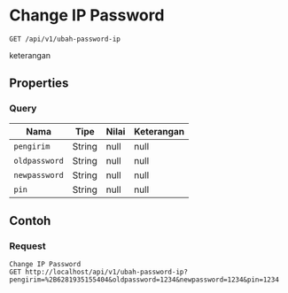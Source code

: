 # Change IP Password
```http
GET /api/v1/ubah-password-ip
```
keterangan
## Properties
### Query
Nama | Tipe | Nilai | Keterangan
--- | --- | --- | ---
<code>pengirim</code> | String | null | null
<code>oldpassword</code> | String | null | null
<code>newpassword</code> | String | null | null
<code>pin</code> | String | null | null

## Contoh

### Request
```http
Change IP Password
GET http://localhost/api/v1/ubah-password-ip?pengirim=%2B6281935155404&oldpassword=1234&newpassword=1234&pin=1234
```
